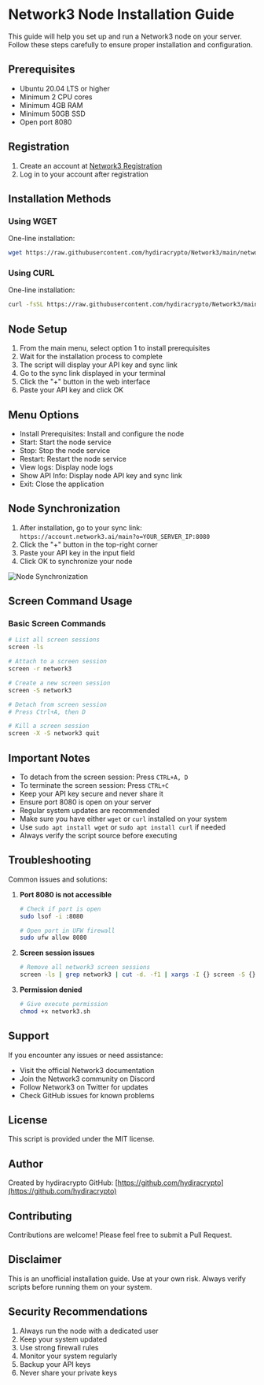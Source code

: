 # Network3 Node Installation Guide

This guide will help you set up and run a Network3 node on your server. Follow these steps carefully to ensure proper installation and configuration.

## Prerequisites

- Ubuntu 20.04 LTS or higher
- Minimum 2 CPU cores
- Minimum 4GB RAM
- Minimum 50GB SSD
- Open port 8080

## Registration

1. Create an account at [Network3 Registration](https://account.network3.ai/register_page?rc=d21b34ed)
2. Log in to your account after registration

## Installation Methods

### Using WGET

One-line installation:

```bash
wget https://raw.githubusercontent.com/hydiracrypto/Network3/main/network3.sh && chmod +x network3.sh && sudo ./network3.sh
```

### Using CURL

One-line installation:

```bash
curl -fsSL https://raw.githubusercontent.com/hydiracrypto/Network3/main/network3.sh -o network3.sh&& chmod +x network3.sh && sudo ./network3.sh
```

## Node Setup

1. From the main menu, select option 1 to install prerequisites
2. Wait for the installation process to complete
3. The script will display your API key and sync link
4. Go to the sync link displayed in your terminal
5. Click the "+" button in the web interface
6. Paste your API key and click OK

## Menu Options

- Install Prerequisites: Install and configure the node
- Start: Start the node service
- Stop: Stop the node service
- Restart: Restart the node service
- View logs: Display node logs
- Show API Info: Display node API key and sync link
- Exit: Close the application

## Node Synchronization

1. After installation, go to your sync link: `https://account.network3.ai/main?o=YOUR_SERVER_IP:8080`
2. Click the "+" button in the top-right corner
3. Paste your API key in the input field
4. Click OK to synchronize your node

![Node Synchronization](https://i.ibb.co.com/MMGM3YM/386000652-e079fd60-e823-4973-b9a3-79c2f0cf974e.png)

## Screen Command Usage

### Basic Screen Commands

```bash
# List all screen sessions
screen -ls

# Attach to a screen session
screen -r network3

# Create a new screen session
screen -S network3

# Detach from screen session
# Press Ctrl+A, then D

# Kill a screen session
screen -X -S network3 quit
```

## Important Notes

- To detach from the screen session: Press `CTRL+A, D`
- To terminate the screen session: Press `CTRL+C`
- Keep your API key secure and never share it
- Ensure port 8080 is open on your server
- Regular system updates are recommended
- Make sure you have either `wget` or `curl` installed on your system
- Use `sudo apt install wget` or `sudo apt install curl` if needed
- Always verify the script source before executing

## Troubleshooting

Common issues and solutions:

1. **Port 8080 is not accessible**

   ```bash
   # Check if port is open
   sudo lsof -i :8080

   # Open port in UFW firewall
   sudo ufw allow 8080
   ```

2. **Screen session issues**

   ```bash
   # Remove all network3 screen sessions
   screen -ls | grep network3 | cut -d. -f1 | xargs -I {} screen -S {} -X quit
   ```

3. **Permission denied**
   ```bash
   # Give execute permission
   chmod +x network3.sh
   ```

## Support

If you encounter any issues or need assistance:

- Visit the official Network3 documentation
- Join the Network3 community on Discord
- Follow Network3 on Twitter for updates
- Check GitHub issues for known problems

## License

This script is provided under the MIT license.

## Author

Created by hydiracrypto
GitHub: [https://github.com/hydiracrypto](https://github.com/hydiracrypto)

## Contributing

Contributions are welcome! Please feel free to submit a Pull Request.

## Disclaimer

This is an unofficial installation guide. Use at your own risk. Always verify scripts before running them on your system.

## Security Recommendations

1. Always run the node with a dedicated user
2. Keep your system updated
3. Use strong firewall rules
4. Monitor your system regularly
5. Backup your API keys
6. Never share your private keys
